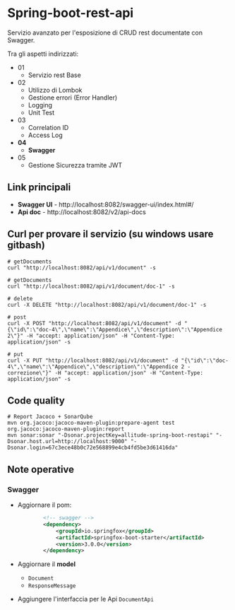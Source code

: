 # Spring-boot-rest-api

Servizio avanzato per l'esposizione di CRUD rest documentate con Swagger.

Tra gli aspetti indirizzati:
 - 01
   - Servizio rest Base
 - 02
   - Utilizzo di Lombok
   - Gestione errori (Error Handler)
   - Logging
   - Unit Test
 - 03  
   - Correlation ID
   - Access Log
 - **04**
   - **Swagger**
 - 05
   - Gestione Sicurezza tramite JWT


## Link principali
- **Swagger UI** - http://localhost:8082/swagger-ui/index.html#/
- **Api doc** - http://localhost:8082/v2/api-docs


## Curl per provare il servizio (su windows usare gitbash)

```shell
# getDocuments 
curl "http://localhost:8082/api/v1/document" -s

# getDocuments 
curl "http://localhost:8082/api/v1/document/doc-1" -s

# delete 
curl -X DELETE "http://localhost:8082/api/v1/document/doc-1" -s

# post
curl -X POST "http://localhost:8082/api/v1/document" -d "{\"id\":\"doc-4\",\"name\":\"Appendice\",\"description\":\"Appendice 2\"}" -H "accept: application/json" -H "Content-Type: application/json" -s 

# put
curl -X PUT "http://localhost:8082/api/v1/document" -d "{\"id\":\"doc-4\",\"name\":\"Appendice\",\"description\":\"Appendice 2 - correzione\"}" -H "accept: application/json" -H "Content-Type: application/json" -s
```

## Code quality

```shell
# Report Jacoco + SonarQube
mvn org.jacoco:jacoco-maven-plugin:prepare-agent test org.jacoco:jacoco-maven-plugin:report
mvn sonar:sonar "-Dsonar.projectKey=allitude-spring-boot-restapi" "-Dsonar.host.url=http://localhost:9000" "-Dsonar.login=67c3ece48b0c72e568899e4cb4fd5be3d61416da"
```

## Note operative

### Swagger

- Aggiornare il pom:

  ```xml
          <!-- swagger -->
          <dependency>
              <groupId>io.springfox</groupId>
              <artifactId>springfox-boot-starter</artifactId>
              <version>3.0.0</version>
          </dependency>
  ```

- Aggiornare il **model**
  - `Document`
  - `ResponseMessage`

- Aggiungere l'interfaccia per le Api `DocumentApi`

